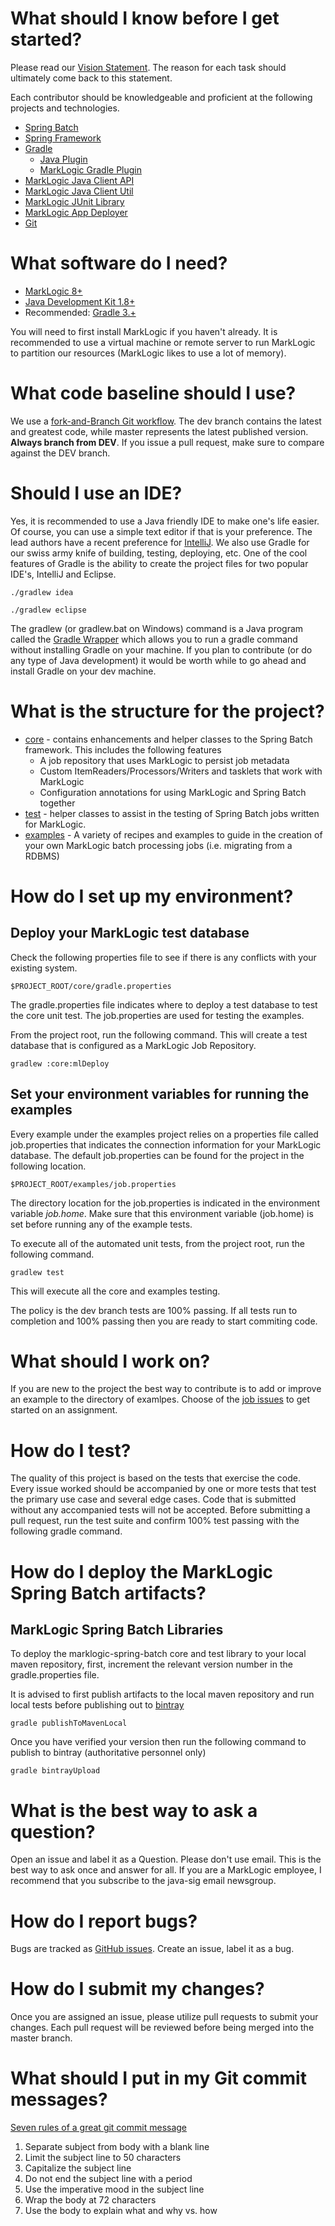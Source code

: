# What should I know before I get started?

Please read our [Vision Statement](https://github.com/sastafford/marklogic-spring-batch/wiki).  The reason for each task should ultimately come back to this statement. 

Each contributor should be knowledgeable and proficient at the following projects and technologies. 
* [Spring Batch](http://docs.spring.io/spring-batch/trunk/reference/html/)
* [Spring Framework](https://projects.spring.io/spring-framework/)
* [Gradle](http://gradle.org/) 
  * [Java Plugin](https://docs.gradle.org/current/userguide/java_plugin.html)
  * [MarkLogic Gradle Plugin](http://developer.marklogic.com/code/ml-gradle)
* [MarkLogic Java Client API](http://developer.marklogic.com/products/java)
* [MarkLogic Java Client Util](https://github.com/rjrudin/ml-javaclient-util)
* [MarkLogic JUnit Library](https://github.com/rjrudin/ml-junit)
* [MarkLogic App Deployer](https://github.com/rjrudin/ml-app-deployer)
* [Git](http://git-scm.com/doc)

# What software do I need?

* [MarkLogic 8+](http://developer.marklogic.com/products)
* [Java Development Kit 1.8+](http://www.oracle.com/technetwork/java/javase/downloads/jdk8-downloads-2133151.html)
* Recommended: [Gradle 3.+](http://gradle.org/gradle-download/)

You will need to first install MarkLogic if you haven't already.  It is recommended to use a virtual machine or remote server to run MarkLogic to partition our resources (MarkLogic likes to use a lot of memory).  

# What code baseline should I use?
We use a [fork-and-Branch Git workflow](http://blog.scottlowe.org/2015/01/27/using-fork-branch-git-workflow/).  The dev branch contains the latest and greatest code, while master represents the latest published version.  **Always branch from DEV**.  If you issue a pull request, make sure to compare against the DEV branch.  

# Should I use an IDE? 
Yes, it is recommended to use a Java friendly IDE to make one's life easier.  Of course, you can use a simple text editor if that is your preference.  The lead authors have a recent preference for [IntelliJ](https://www.jetbrains.com/idea/).  We also use Gradle for our swiss army knife of building, testing, deploying, etc.  One of the cool features of Gradle is the ability to create the project files for two popular IDE's, IntelliJ and Eclipse.    

```
./gradlew idea
```

```
./gradlew eclipse
```

The gradlew (or gradlew.bat on Windows) command is a Java program called the [Gradle Wrapper](https://docs.gradle.org/current/userguide/gradle_wrapper.html) which allows you to run a gradle command without installing Gradle on your machine.  If you plan to contribute (or do any type of Java development) it would be worth while to go ahead and install Gradle on your dev machine.  

# What is the structure for the project?

* [core](https://github.com/sastafford/marklogic-spring-batch/tree/master/core) - contains enhancements and helper classes to the Spring Batch framework.  This includes the following features
    * A job repository that uses MarkLogic to persist job metadata
    * Custom ItemReaders/Processors/Writers and tasklets that work with MarkLogic
    * Configuration annotations for using MarkLogic and Spring Batch together 
* [test](https://github.com/sastafford/marklogic-spring-batch/tree/master/test) - helper classes to assist in the testing of Spring Batch jobs written for MarkLogic.  
* [examples](https://github.com/sastafford/marklogic-spring-batch/tree/master/examples) - A variety of recipes and examples to guide in the creation of your own MarkLogic batch processing jobs (i.e. migrating from a RDBMS) 

# How do I set up my environment?  

## Deploy your MarkLogic test database

Check the following properties file to see if there is any conflicts with your existing system.

    $PROJECT_ROOT/core/gradle.properties

The gradle.properties file indicates where to deploy a test database to test the core unit test.  The job.properties are used for testing the examples.  

From the project root, run the following command.  This will create a test database that is configured as a MarkLogic Job Repository.  

    gradlew :core:mlDeploy

## Set your environment variables for running the examples

Every example under the examples project relies on a properties file called job.properties that indicates the connection information for your MarkLogic database.  The default job.properties can be found for the project in the following location. 

    $PROJECT_ROOT/examples/job.properties

The directory location for the job.properties is indicated in the environment variable _job.home_.  Make sure that this environment variable (job.home) is set before running any of the example tests.  

To execute all of the automated unit tests, from the project root, run the following command.  

```
gradlew test
```

This will execute all the core and examples testing.  

The policy is the dev branch tests are 100% passing.  If all tests run to completion and 100% passing then you are ready to start commiting code.    

# What should I work on?

If you are new to the project the best way to contribute is to add or improve an example to the directory of examlpes.  Choose of the [job issues](https://github.com/sastafford/marklogic-spring-batch/labels/example) to get started on an assignment.  

# How do I test? 

The quality of this project is based on the tests that exercise the code.  Every issue worked should be accompanied by one or more tests that test the primary use case and several edge cases.  Code that is submitted without any accompanied tests will not be accepted.  Before submitting a pull request, run the test suite and confirm 100% test passing with the following gradle command.  

# How do I deploy the MarkLogic Spring Batch artifacts?

## MarkLogic Spring Batch Libraries
To deploy the marklogic-spring-batch core and test library to your local maven repository, first, increment the relevant version number in the gradle.properties file.

It is advised to first publish artifacts to the local maven repository and run local tests before publishing out to [bintray](https://bintray.com/)

```
gradle publishToMavenLocal
```

Once you have verified your version then run the following command to publish to bintray (authoritative personnel only)

```
gradle bintrayUpload
```

# What is the best way to ask a question?  
Open an issue and label it as a Question.  Please don't use email.  This is the best way to ask once and answer for all.  If you are a MarkLogic employee, I recommend that you subscribe to the java-sig email newsgroup.  

# How do I report bugs?  
Bugs are tracked as [GitHub issues](https://guides.github.com/features/issues/). Create an issue, label it as a bug.

# How do I submit my changes?  
Once you are assigned an issue, please utilize pull requests to submit your changes.  Each pull request will be reviewed before being merged into the master branch.  

# What should I put in my Git commit messages?
[Seven rules of a great git commit message](http://chris.beams.io/posts/git-commit/)

1. Separate subject from body with a blank line
1. Limit the subject line to 50 characters
1. Capitalize the subject line
1. Do not end the subject line with a period
1. Use the imperative mood in the subject line
1. Wrap the body at 72 characters
1. Use the body to explain what and why vs. how

